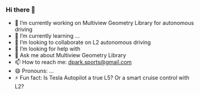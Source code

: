 ### Hi there 👋


- 🔭 I’m currently working on Multiview Geometry Library for autonomous driving
- 🌱 I’m currently learning ...
- 👯 I’m looking to collaborate on L2 autonomous driving
- 🤔 I’m looking for help with 
- 💬 Ask me about Multiview Geometry Library
- 📫 How to reach me: dpark.sports@gmail.com
- 😄 Pronouns: ...
- ⚡ Fun fact: Is Tesla Autopilot a true L5?  Or a smart cruise control with L2?
